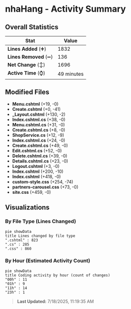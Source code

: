 # nhaHang - Activity Summary 

## Overall Statistics

| Stat                   | Value                                                             |
| ---------------------- | ----------------------------------------------------------------- |
| **Lines Added** (➕)   | 1832                                          |
| **Lines Removed** (➖) | 136                                        |
| **Net Change** (↕)    | 1696                |
| **Active Time** (⌚)   | 49 minutes |


## Modified Files
- **Menu.cshtml** (+19, -0)
- **Create.cshtml** (+0, -41)
- **_Layout.cshtml** (+130, -2)
- **Index.cshtml.cs** (+38, -0)
- **Menu.cshtml.cs** (+31, -0)
- **Create.cshtml.cs** (+8, -0)
- **ShopService.cs** (+12, -9)
- **Index.cshtml.cs** (+24, -0)
- **Create.cshtml.cs** (+49, -0)
- **Edit.cshtml.cs** (+52, -0)
- **Delete.cshtml.cs** (+39, -0)
- **Details.cshtml.cs** (+23, -0)
- **Logout.cshtml** (+3, -0)
- **Index.cshtml** (+200, -10)
- **Index.cshtml** (+418, -0)
- **custom-style.css** (+254, -74)
- **partners-carousel.css** (+73, -0)
- **site.css** (+459, -0)

## Visualizations

### By File Type (Lines Changed)

```mermaid
pie showData
title Lines changed by file type
".cshtml" : 823
".cs" : 285
".css" : 860
```

### By Hour (Estimated Activity Count)

```mermaid
pie showData
title Coding activity by hour (count of changes)
"00h" : 11
"01h" : 9
"11h" : 14
"23h" : 1
```


> **Last Updated:** 7/18/2025, 11:19:35 AM